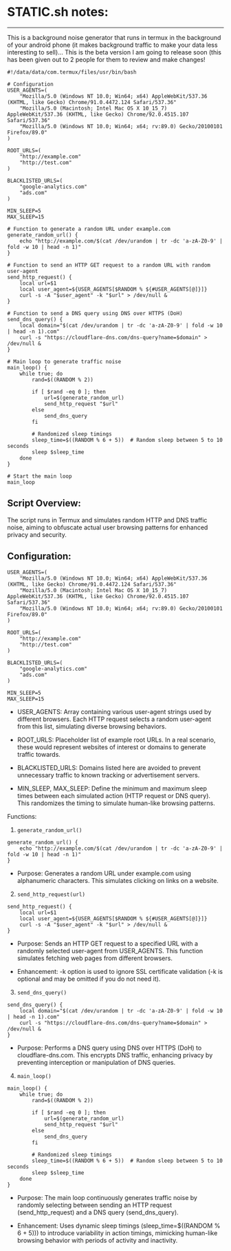 # STATIC.sh notes:

---

This is a background noise generator that runs in termux in the background of your android phone (it makes background traffic to make your data less interesting to sell)... This is the beta version I am going to release soon (this has been given out to 2 people for them to review and make changes!

```shell
#!/data/data/com.termux/files/usr/bin/bash

# Configuration
USER_AGENTS=(
    "Mozilla/5.0 (Windows NT 10.0; Win64; x64) AppleWebKit/537.36 (KHTML, like Gecko) Chrome/91.0.4472.124 Safari/537.36"
    "Mozilla/5.0 (Macintosh; Intel Mac OS X 10_15_7) AppleWebKit/537.36 (KHTML, like Gecko) Chrome/92.0.4515.107 Safari/537.36"
    "Mozilla/5.0 (Windows NT 10.0; Win64; x64; rv:89.0) Gecko/20100101 Firefox/89.0"
)

ROOT_URLS=(
    "http://example.com"
    "http://test.com"
)

BLACKLISTED_URLS=(
    "google-analytics.com"
    "ads.com"
)

MIN_SLEEP=5
MAX_SLEEP=15

# Function to generate a random URL under example.com
generate_random_url() {
    echo "http://example.com/$(cat /dev/urandom | tr -dc 'a-zA-Z0-9' | fold -w 10 | head -n 1)"
}

# Function to send an HTTP GET request to a random URL with random user-agent
send_http_request() {
    local url=$1
    local user_agent=${USER_AGENTS[$RANDOM % ${#USER_AGENTS[@]}]}
    curl -s -A "$user_agent" -k "$url" > /dev/null &
}

# Function to send a DNS query using DNS over HTTPS (DoH)
send_dns_query() {
    local domain="$(cat /dev/urandom | tr -dc 'a-zA-Z0-9' | fold -w 10 | head -n 1).com"
    curl -s "https://cloudflare-dns.com/dns-query?name=$domain" > /dev/null &
}

# Main loop to generate traffic noise
main_loop() {
    while true; do
        rand=$((RANDOM % 2))
        
        if [ $rand -eq 0 ]; then
            url=$(generate_random_url)
            send_http_request "$url"
        else
            send_dns_query
        fi
        
        # Randomized sleep timings
        sleep_time=$((RANDOM % 6 + 5))  # Random sleep between 5 to 10 seconds
        sleep $sleep_time
    done
}

# Start the main loop
main_loop
```

## Script Overview:
The script runs in Termux and simulates random HTTP and DNS traffic noise, aiming to obfuscate actual user browsing patterns for enhanced privacy and security.

## Configuration:
```
USER_AGENTS=(
    "Mozilla/5.0 (Windows NT 10.0; Win64; x64) AppleWebKit/537.36 (KHTML, like Gecko) Chrome/91.0.4472.124 Safari/537.36"
    "Mozilla/5.0 (Macintosh; Intel Mac OS X 10_15_7) AppleWebKit/537.36 (KHTML, like Gecko) Chrome/92.0.4515.107 Safari/537.36"
    "Mozilla/5.0 (Windows NT 10.0; Win64; x64; rv:89.0) Gecko/20100101 Firefox/89.0"
)

ROOT_URLS=(
    "http://example.com"
    "http://test.com"
)

BLACKLISTED_URLS=(
    "google-analytics.com"
    "ads.com"
)

MIN_SLEEP=5
MAX_SLEEP=15
```
* USER_AGENTS: Array containing various user-agent strings used by different browsers. Each HTTP request selects a random user-agent from this list, simulating diverse browsing behaviors.

* ROOT_URLS: Placeholder list of example root URLs. In a real scenario, these would represent websites of interest or domains to generate traffic towards.

* BLACKLISTED_URLS: Domains listed here are avoided to prevent unnecessary traffic to known tracking or advertisement servers.

* MIN_SLEEP, MAX_SLEEP: Define the minimum and maximum sleep times between each simulated action (HTTP request or DNS query). This randomizes the timing to simulate human-like browsing patterns.

Functions:
1. `generate_random_url()`
```
generate_random_url() {
    echo "http://example.com/$(cat /dev/urandom | tr -dc 'a-zA-Z0-9' | fold -w 10 | head -n 1)"
}
```
* Purpose: Generates a random URL under example.com using alphanumeric characters. This simulates clicking on links on a website.

2. `send_http_request(url)`
```
send_http_request() {
    local url=$1
    local user_agent=${USER_AGENTS[$RANDOM % ${#USER_AGENTS[@]}]}
    curl -s -A "$user_agent" -k "$url" > /dev/null &
}
```

* Purpose: Sends an HTTP GET request to a specified URL with a randomly selected user-agent from USER_AGENTS. This function simulates fetching web pages from different browsers.

* Enhancement: -k option is used to ignore SSL certificate validation (-k is optional and may be omitted if you do not need it).

3. `send_dns_query()`
```
send_dns_query() {
    local domain="$(cat /dev/urandom | tr -dc 'a-zA-Z0-9' | fold -w 10 | head -n 1).com"
    curl -s "https://cloudflare-dns.com/dns-query?name=$domain" > /dev/null &
}
```

* Purpose: Performs a DNS query using DNS over HTTPS (DoH) to cloudflare-dns.com. This encrypts DNS traffic, enhancing privacy by preventing interception or manipulation of DNS queries.

4. `main_loop()`
```
main_loop() {
    while true; do
        rand=$((RANDOM % 2))
        
        if [ $rand -eq 0 ]; then
            url=$(generate_random_url)
            send_http_request "$url"
        else
            send_dns_query
        fi
        
        # Randomized sleep timings
        sleep_time=$((RANDOM % 6 + 5))  # Random sleep between 5 to 10 seconds
        sleep $sleep_time
    done
}
```
* Purpose: The main loop continuously generates traffic noise by randomly selecting between sending an HTTP request (send_http_request) and a DNS query (send_dns_query).

* Enhancement: Uses dynamic sleep timings (sleep_time=$((RANDOM % 6 + 5))) to introduce variability in action timings, mimicking human-like browsing behavior with periods of activity and inactivity.

